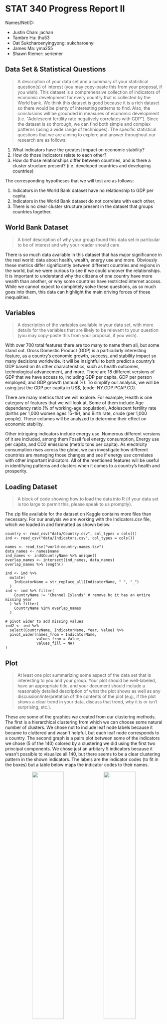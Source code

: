 # STAT 340 Progress Report II
Names/NetID:

-	Justin Chan: jachan
-	Tambre Hu: thu53
-	Oat Sukcharoenyingyong: sukcharoenyi
-	James Ma: yma255
-	Shawn Riemer: seriemer


## Data Set & Statistical Questions
> A description of your data set and a summary of your statistical question(s) of interest (you may copy-paste this from your proposal, if you wish). 
This dataset is a comprehensive collection of indicators of economic development for every country that is collected by the World bank. We think this dataset is good because it is a rich dataset so there would be plenty of interesting patterns to find. Also, the conclusions will be grounded in measures of economic development (i.e. "Adolescent fertility rate negatively correlates with GDP"). Since the dataset is so thorough, we can find both simple and complex patterns (using a wide range of techniques). The specific statistical questions that we are aiming to explore and answer throughout our research are as follows:

1.	What indicators have the greatest impact on economic stability?
2.	How do those indicators relate to each other?
3.	How do those relationships differ between countries, and is there a cluster structure present? (i.e. developed countries and developing countries)

The corresponding hypotheses that we will test are as follows:
1. 	Indicators in the World Bank dataset have no relationship to GDP per capita.
2. 	Indicators in the World Bank dataset do not correlate with each other. 
3. 	There is no clear cluster structure present in the dataset that groups countries together.

## World Bank Dataset
> A brief description of why your group found this data set in particular to be of interest and why your reader should care. 

There is so much data available in this dataset that has major significance in the real world: data about health, wealth, energy use and more. Obviously these metrics differ significantly between different countries and regions in the world, but we were curious to see if we could uncover the relationships. It is important to understand why the citizens of one country have more wealth than another, or why some countries have restricted internet access. While we cannot expect to completely solve these questions, as so much goes into them, this data can highlight the main driving forces of those inequalities. 

## Variables
> A description of the variables available in your data set, with more details for the variables that are likely to be relevant to your question (you may copy-paste this from your proposal, if you wish). 

With over 700 total features there are too many to name them all, but some stand out. Gross Domestic Product (GDP) is a particularly interesting feature, as a country’s economic growth, success, and stability impact so many decisions worldwide. It will be insightful to both predict a country’s GDP based on its other characteristics, such as health outcomes, technological advancement, and more. There are 18 different versions of GDP that we have access to, including GDP per capita, GDP per person employed, and GDP growth (annual %). To simplify our analysis, we will be using just the GDP per capita in US$, (code: NY.GDP.PCAP.CD).

There are many metrics that we will explore. For example, Health is one category of features that we will look at. Some of them include Age dependency ratio (% of working-age population), Adolescent fertility rate (births per 1,000 women ages 15-19), and Birth rate, crude (per 1,000 people). These columns will be analyzed to determine their effect on economic stability.

Other intriguing indicators include energy use. Numerous different versions of it are included, among them Fossil fuel energy consumption, Energy use per capita, and CO2 emissions (metric tons per capita). As electricity consumption rises across the globe, we can investigate how different countries are managing those changes and see if energy use correlates with other important indicators. All of the mentioned features will be useful in identifying patterns and clusters when it comes to a country’s health and prosperity.

## Loading Dataset
> A block of code showing how to load the data into R (if your data set is too large to permit this, please speak to us promptly). 

The zip file available for the dataset on Kaggle contains more files than necessary. For our analysis we are working with the Indicators.csv file, which we loaded in and formatted as shown below.

```{r}
country <- read_csv("data/Country.csv", col_types = cols())
ind <- read_csv("data/Indicators.csv", col_types = cols())

names <- read_tsv("world-country-names.tsv")
data_names <- names$name
ind_names <- ind$CountryName %>% unique()
overlap_names <- intersect(ind_names, data_names)
overlap_names %>% length()

ind <- ind %>% 
  mutate(
    IndicatorName = str_replace_all(IndicatorName, " ", "_")
  ) 
ind <- ind %>% filter(
    CountryName != "Channel Islands" # remove bc it has an entire missing year
  ) %>% filter(
    CountryName %in% overlap_names
  )

# pivot wider to add missing values
ind2 <- ind %>%
  select(CountryName, IndicatorName, Year, Value) %>%
  pivot_wider(names_from = IndicatorName,
              values_from = Value,
              values_fill = NA)
)
```

## Plot
> At least one plot summarizing some aspect of the data set that is interesting to you and your group. Your plot should be well-labeled, have an appropriate title, and your document should include a reasonably detailed description of what the plot shows as well as any discussion/interpretation of the contents of the plot (e.g., if the plot shows a clear trend in your data, discuss that trend, why it is or isn’t surprising, etc.).

These are some of the graphics we created from our clustering methods. The first is a hierarchical clustering from which we can choose some natural number of clusters. We chose not to include leaf node labels because it became to cluttered and wasn't helpful, but each leaf node corresponds to a country. The second graph is a pairs plot between some of the indicators we chose (5 of the 140) colored by a clustering we did using the first two principal components. We chose just an arbitary 5 indicators because it wasn't possible to visualize all 140, but there seems to be a clear clustering pattern in the shown indicators. The labels are the indicator codes (to fit in the boxes) but a table below maps the indicator codes to their names.

<div align="center">
	<img width="45%" src="https://user-images.githubusercontent.com/44740178/144689997-715b705e-f077-4c7e-863a-ad44b6129dc9.png"></img>
	<img width="45%" src="https://user-images.githubusercontent.com/44740178/144690011-505ae1d7-3320-4cf1-b14b-f61fe6d8a263.png"></img>
</div>

| Code | Name |
|-|-|
| SP.ADO.TFRT | Adolescent_fertility_rate_(births_per_1,000_women_ages_15-19) | 
| SP.POP.DPND | Age_dependency_ratio_(%_of_working-age_population) | 
| SP.POP.DPND.OL | Age_dependency_ratio_old_(%_of_working-age_population) | 
| SP.POP.DPND.YG | Age_dependency_ratio_young_(%_of_working-age_population) | 
| SP.POP.65UP.TO.ZS | Population_ages_65_and_above_(%_of_total) | 

## Progress & Challenges Faced
> A brief discussion of the progress and/or challenges faced so far in answering your statistical question(s) of interest. This may include a discussion of the methods and models used; issues that arose when downloading and cleaning the data; shortcomings of the methods/models used so far, etc. 

### Missing Data

In the last progress report we mentioned that we had to deal with a large amount of missing data. Figuring out how to deal with the missing data ended up being much more of a challenge than we initially anticipated. When the dataset is pivoted wider to include columns for every combination of year and indicator, 68.7% of the data is missing. Additionally, no country was missing less than 50% of its total data. We spent a considerable amount of time trying various ways to whittle our dataset down by country and indicators to minimize the amount of missing data while maximizing the number of countries and indicators that remained.

Our approach to deal with this trade-off between countries, indicators, and missing data was an iterative process. Ultimately what we settled on is described here. We first removed non-official countries (such as Sint Maarten (Dutch part)) which took us from 247 countries to 183. This step was done by looking for overlap with the world-country-names.tsv file. Channel Islands was also removed because it was missing an entire year of data, giving us 182 countries.

We then looked at columns and removed indicators that were missing at least 50% of its data. This step took us down to 651 remaining indicators. Next, we looked at each country and removed any country missing over 70% of data from the remaining columns, leaving us with 107 countries. These countries still include a good combination of both developed and developing countries, so our analysis will not be majorly hampered by the countries we are no longer analyzing. The last step was to only keep indicators with at least 90% of the data for the remaining countries. This step left us with 140 final indicators.

There is still missing data in our dataset, so we must use imputation to fill it in. This was done by taking the median of all data for a particular column. We didn't think it was unreasonable to do this, especially since the median makes sense on all of our indicators. A country's infant mortality rate for a year, for example, if missing, would be filled in with the median of all the years we analyze (1960-2015). We decided against using the mean due to the impact of outliers - if a severe disease outbreak during a certain year increased infant mortality, we don't want that to have a high impact on all the years we have missing data for infant mortality.

### Statistical Methods
To answer our first statistical question, we will use the `GDP_per_capita_(current_US$)` column as the measure of economic stability. Every unique year and indicator combination will be a feature used for prediction, with each record being a country. We are still planning to use model fitting to find column’s coefficients and PCA to simplify our model. These methods will tell us the most important indicators.

For our first hypothesis, we first fit a linear regression model to predict GDP per capita using all the first five principal components, achieving a multiple R-squared score of `0.7297` and an adjusted R-squared value of `0.7164`. We plan to use k-fold cross validation to evaluate our model on unseen data. We also plan to try using regularization (i.e. ridge regression or LASSO) to pick features that best predict our GDP per capita response variable and reduce overfitting. For this part, we are also thinking of using cross validation to choose the optimal alpha value (tuning parameter). Furthermore, we are interested to see if any interaction effects exist between our predictors, and if adding interaction terms will improve our model outcome.


For our third hypothesis, we performed clustering on the major principal components in order to group countries together. There are a couple of approaches we took to accomplish this that may introduce problems later on. First, recall that for every country and every indicator, we have a value for a number of years (1960-2015). Thus, when we clustered on this data set, each data point represented a country-year combination projected onto the first two principal components. It would be difficult to interpret what this cluster structure meant, and our original plan was to cluster based on countries, so we can look at groups of countries, and explain what makes these groups different from one another. Our solution to this was: for every country, we made its value for a specific indicator the average of all indicator values for that country over all the years. Doing this allowed us to cluster based on countries, as we eliminated the "year" dimension, and our data frame now has a row for each country and a column for an indicator. The obvious drawback to this is that we have now lost information in our data related to time (i.e. how a country's manufacturing changed over the years), as we are summmarzing over all years. Our current plan to address this is to use pivot-wider so our columns represent a combination of indicator and year. We would then cluster countries for certain years (i.e. the first year of each decade) or all and observe how our clusters change over time, if they do.

Our second challenge was deciding how many cluster centers to use for k-means. We arbitrarily picked 3, but realize that there is a more systematic/algorithmic way of doing this. We are currently trying to use hierarchical clustering so we can more easily identify the most natural number of clusters that exist in our data.

## Next Steps
> A summary of your next steps (e.g., your goals for the remainder of November, other methods/models you want to try, etc.).


These are the goals we would like to achieve by the listed dates in December.

- 12/10: Finish implementing, evaluating, and interpreting the results of our model (interaction terms, regularization, cross-valudidation), allowing us to test hypothesis 1. To answer hypothesis 2, we will filter our correlation matrix on our chosen indicators. Lastly, we will perform clustering for each year, instead of a summary of all years. We will aim to create clustering graphics to answer hypothesis 3.

- 12/17: Finalize report and presentation, rehearse, and make last-minute changes.

